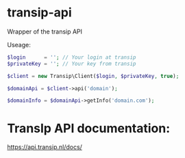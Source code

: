 transip-api
===========

Wrapper of the transip API


Useage:

```php
$login      = ''; // Your login at transip
$privateKey = ''; // Your key from transip

$client = new Transip\Client($login, $privateKey, true);

$domainApi = $client->api('domain');

$domainInfo = $domainApi->getInfo('domain.com');

```

TransIp API documentation:
==========================

https://api.transip.nl/docs/
